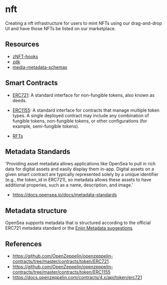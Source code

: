 # nft

Creating a nft infrastructure for users to mint NFTs using our drag-and-drop UI and have those NFTs be listed on our marketplace.

## Resources

* [zNFT-hooks](https://www.npmjs.com/package/@levinhs/nft-hooks)
* [zdk](https://www.npmjs.com/package/@levinhs/zdk)
* [media-metadata-schemas](https://www.npmjs.com/package/@levinhs/media-metadata-schemas/access)

## Smart Contracts 

* [ERC721](https://eips.ethereum.org/EIPS/eip-721): A standard interface for non-fungible tokens, also known as deeds.
 
* [ERC1155](https://0xjac.github.io/EIPs/EIPS/eip-1155): A standard interface for contracts that manage multiple token types. A single deployed contract may include any combination of fungible tokens, non-fungible tokens, or other configurations (for example, semi-fungible tokens).

* [RFTs](https://github.com/ethereum/EIPs/issues/1634)

## Metadata Standards

'Providing asset metadata allows applications like OpenSea to pull in rich data for digital assets and easily display them in-app. Digital assets on a given smart contract are typically represented solely by a unique identifier (e.g., the token_id in ERC721), so metadata allows these assets to have additional properies, such as a name, description, and image.'

* https://docs.opensea.io/docs/metadata-standards


## Metadata structure

OpenSea supports metadata that is structured according to the official ERC721 metadata standard or the [Enjin Metadata suggestions](https://github.com/ethereum/EIPs/blob/master/EIPS/eip-1155.md#erc-1155-metadata-uri-json-schema).

## References

* https://github.com/OpenZeppelin/openzeppelin-contracts/tree/master/contracts/token/ERC721
* https://github.com/OpenZeppelin/openzeppelin-contracts/tree/master/contracts/token/ERC1155
* https://docs.openzeppelin.com/contracts/4.x/api/token/erc721
